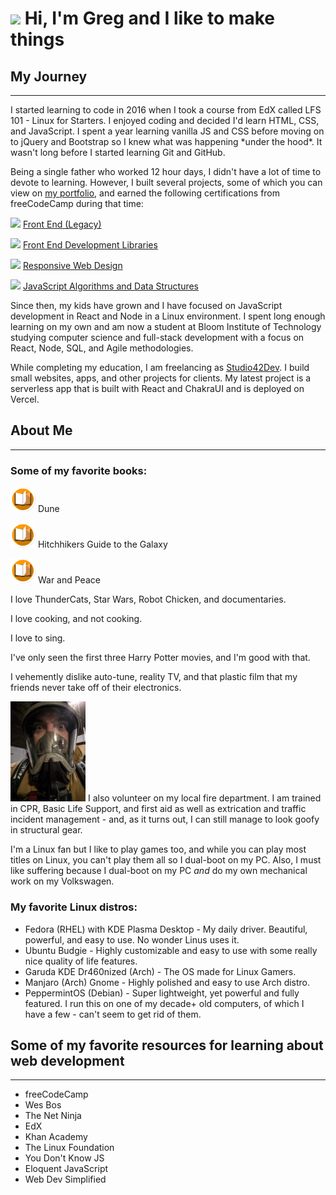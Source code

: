 # [<img src="assets/dogselfie.jpg" width="120px" >](https://portfolio.studio42dev.com) Hi, I'm Greg and I like to make things

## My Journey
<hr/>
I started learning to code in 2016 when I took a course from EdX called LFS 101 - Linux for Starters. I enjoyed coding and decided I'd learn HTML, CSS, and JavaScript. I spent a year learning vanilla JS and CSS before moving on to jQuery and Bootstrap so I knew what was happening *under the hood*. It wasn't long before I started learning Git and GitHub.

Being a single father who worked 12 hour days, I didn't have a lot of time to devote to learning. However, I built several projects, some of which you can view on [my portfolio](https://portfolio.studio42dev.com), and earned the following certifications from freeCodeCamp during that time:

<img src="https://upload.wikimedia.org/wikipedia/commons/9/94/Certificate%2889083%29-TheNounProject.svg" width="45px" > [Front End (Legacy)](https://www.freecodecamp.org/certification/bus42/legacy-front-end)

<img src="https://upload.wikimedia.org/wikipedia/commons/9/94/Certificate%2889083%29-TheNounProject.svg" width="45px" > [Front End Development Libraries](https://www.freecodecamp.org/certification/bus42/front-end-development-libraries)

<img src="https://upload.wikimedia.org/wikipedia/commons/9/94/Certificate%2889083%29-TheNounProject.svg" width="45px" > [Responsive Web Design](https://www.freecodecamp.org/certification/bus42/responsive-web-design)

<img src="https://upload.wikimedia.org/wikipedia/commons/9/94/Certificate%2889083%29-TheNounProject.svg" width="45px" > [JavaScript Algorithms and Data Structures](https://www.freecodecamp.org/certification/bus42/javascript-algorithms-and-data-structures)

Since then, my kids have grown and I have focused on JavaScript development in React and Node in a Linux environment. I spent long enough learning on my own and am now a student at Bloom Institute of Technology studying computer science and full-stack development with a focus on React, Node, SQL, and Agile methodologies.

While completing my education, I am freelancing as [Studio42Dev](https://studio42dev.com). I build small websites, apps, and other projects for clients. My latest project is a serverless app that is built with React and ChakraUI and is deployed on Vercel.

## About Me
<hr/>

### Some of my favorite books:

<img src="assets/book.png" width="40px" > Dune

<img src="assets/book.png" width="40px" > Hitchhikers Guide to the Galaxy

<img src="assets/book.png" width="40px" > War and Peace

I love ThunderCats, Star Wars, Robot Chicken, and documentaries.

I love cooking, and not cooking.

I love to sing.

I've only seen the first three Harry Potter movies, and I'm good with that.

I vehemently dislike auto-tune, reality TV, and that plastic film that my friends never take off of their electronics.

<img src="assets/SCBAwhat.jpeg" width="120px" > I also volunteer on my local fire department. I am trained in CPR, Basic Life Support, and first aid as well as extrication and traffic incident management - and, as it turns out, I can still manage to look goofy in structural gear.

I'm a Linux fan but I like to play games too, and while you can play most titles on Linux, you can't play them all so I dual-boot on my PC. Also, I must like suffering because I dual-boot on my PC *and* do my own mechanical work on my Volkswagen.

### My favorite Linux distros:

* Fedora (RHEL) with KDE Plasma Desktop - My daily driver. Beautiful, powerful, and easy to use. No wonder Linus uses it.
* Ubuntu Budgie - Highly customizable and easy to use with some really nice quality of life features.
* Garuda KDE Dr460nized (Arch) - The OS made for Linux Gamers.
* Manjaro (Arch) Gnome - Highly polished and easy to use Arch distro.
* PeppermintOS (Debian) - Super lightweight, yet powerful and fully featured. I run this on one of my decade+ old computers, of which I have a few - can't seem to get rid of them.

## Some of my favorite resources for learning about web development
<hr/>

* freeCodeCamp
* Wes Bos
* The Net Ninja
* EdX
* Khan Academy
* The Linux Foundation
* You Don't Know JS
* Eloquent JavaScript
* Web Dev Simplified
